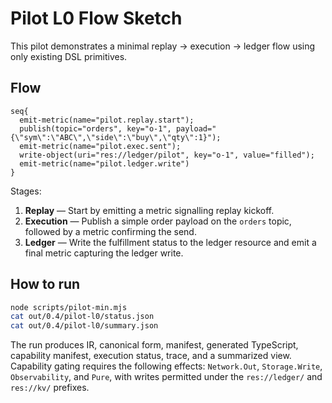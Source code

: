 # Pilot L0 Flow Sketch

This pilot demonstrates a minimal replay → execution → ledger flow using only existing DSL primitives.

## Flow

```
seq{
  emit-metric(name="pilot.replay.start");
  publish(topic="orders", key="o-1", payload="{\"sym\":\"ABC\",\"side\":\"buy\",\"qty\":1}");
  emit-metric(name="pilot.exec.sent");
  write-object(uri="res://ledger/pilot", key="o-1", value="filled");
  emit-metric(name="pilot.ledger.write")
}
```

Stages:

1. **Replay** — Start by emitting a metric signalling replay kickoff.
2. **Execution** — Publish a simple order payload on the `orders` topic, followed by a metric confirming the send.
3. **Ledger** — Write the fulfillment status to the ledger resource and emit a final metric capturing the ledger write.

## How to run

```sh
node scripts/pilot-min.mjs
cat out/0.4/pilot-l0/status.json
cat out/0.4/pilot-l0/summary.json
```

The run produces IR, canonical form, manifest, generated TypeScript, capability manifest, execution status, trace, and a summarized view. Capability gating requires the following effects: `Network.Out`, `Storage.Write`, `Observability`, and `Pure`, with writes permitted under the `res://ledger/` and `res://kv/` prefixes.
